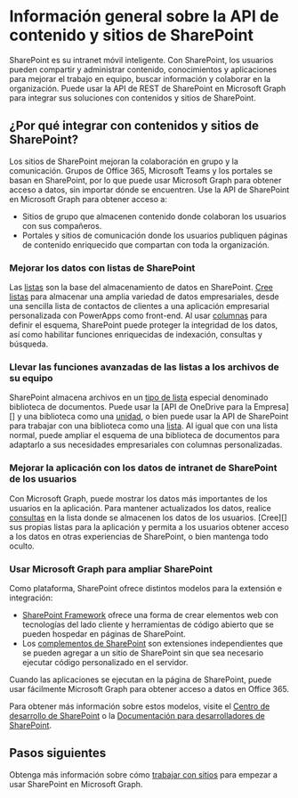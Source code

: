 # <a name="sharepoint-sites-and-content-api-overview"></a>Información general sobre la API de contenido y sitios de SharePoint

SharePoint es su intranet móvil inteligente. Con SharePoint, los usuarios pueden compartir y administrar contenido, conocimientos y aplicaciones para mejorar el trabajo en equipo, buscar información y colaborar en la organización. Puede usar la API de REST de SharePoint en Microsoft Graph para integrar sus soluciones con contenidos y sitios de SharePoint.

## <a name="why-integrate-with-sharepoint-sites-and-content"></a>¿Por qué integrar con contenidos y sitios de SharePoint?

Los sitios de SharePoint mejoran la colaboración en grupo y la comunicación. Grupos de Office 365, Microsoft Teams y los portales se basan en SharePoint, por lo que puede usar Microsoft Graph para obtener acceso a datos, sin importar dónde se encuentren. Use la API de SharePoint en Microsoft Graph para obtener acceso a:

- Sitios de grupo que almacenen contenido donde colaboran los usuarios con sus compañeros.
- Portales y sitios de comunicación donde los usuarios publiquen páginas de contenido enriquecido que compartan con toda la organización.

### <a name="unleash-your-data-with-sharepoint-lists"></a>Mejorar los datos con listas de SharePoint

Las [listas][lista] son la base del almacenamiento de datos en SharePoint.
[Cree listas][crear] para almacenar una amplia variedad de datos empresariales, desde una sencilla lista de contactos de clientes a una aplicación empresarial personalizada con PowerApps como front-end.
Al usar [columnas][] para definir el esquema, SharePoint puede proteger la integridad de los datos, así como habilitar funciones enriquecidas de indexación, consultas y búsqueda.

### <a name="bring-the-power-of-lists-to-your-teams-files"></a>Llevar las funciones avanzadas de las listas a los archivos de su equipo

SharePoint almacena archivos en un [tipo de lista][] especial denominado biblioteca de documentos.
Puede usar la [API de OneDrive para la Empresa][] y una biblioteca como una [unidad][], o bien puede usar la API de SharePoint para trabajar con una biblioteca como una [lista][].
Al igual que con una lista normal, puede ampliar el esquema de una biblioteca de documentos para adaptarlo a sus necesidades empresariales con columnas personalizadas.

### <a name="light-up-your-app-with-your-users-sharepoint-intranet-data"></a>Mejorar la aplicación con los datos de intranet de SharePoint de los usuarios

Con Microsoft Graph, puede mostrar los datos más importantes de los usuarios en la aplicación.
Para mantener actualizados los datos, realice [consultas][] en la lista donde se almacenen los datos de los usuarios.
[Cree][] sus propias listas para la aplicación y permita a los usuarios obtener acceso a los datos en otras experiencias de SharePoint, o bien mantenga todo oculto.

### <a name="use-microsoft-graph-to-extend-sharepoint"></a>Usar Microsoft Graph para ampliar SharePoint

Como plataforma, SharePoint ofrece distintos modelos para la extensión e integración:

- [SharePoint Framework][] ofrece una forma de crear elementos web con tecnologías del lado cliente y herramientas de código abierto que se pueden hospedar en páginas de SharePoint.
- Los [complementos de SharePoint][] son extensiones independientes que se pueden agregar a un sitio de SharePoint sin que sea necesario ejecutar código personalizado en el servidor.

Cuando las aplicaciones se ejecutan en la página de SharePoint, puede usar fácilmente Microsoft Graph para obtener acceso a datos en Office 365.

Para obtener más información sobre estos modelos, visite el [Centro de desarrollo de SharePoint][] o la [Documentación para desarrolladores de SharePoint][].

## <a name="next-steps"></a>Pasos siguientes

Obtenga más información sobre cómo [trabajar con sitios][SharePoint] para empezar a usar SharePoint en Microsoft Graph.

[lista]: ../api-reference/v1.0/resources/list.md
[columnas]: ../api-reference/v1.0/resources/columndefinition.md
[tipo de lista]: ../api-reference/v1.0/resources/listinfo.md
[crear]: ../api-reference/v1.0/api/list_create.md
[consultas]: ../api-reference/v1.0/api/listitem_get.md
[unidad]: ../api-reference/v1.0/resources/drive.md

  [API de OneDrive]: https://developer.microsoft.com/en-us/graph/docs/api-reference/v1.0/resources/onedrive
[SharePoint Framework]: https://docs.microsoft.com/sharepoint/dev/spfx/sharepoint-framework-overview
[Complementos de SharePoint]: https://docs.microsoft.com/sharepoint/dev/sp-add-ins/sharepoint-add-ins
[Centro de desarrollo de SharePoint]: https://developer.microsoft.com/sharepoint
[Documentación para desarrolladores de SharePoint]: http://aka.ms/spdev-docs
[SharePoint]: https://developer.microsoft.com/graph/docs/api-reference/v1.0/resources/sharepoint
